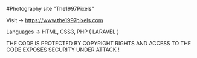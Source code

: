 #Photography site "The1997Pixels"

Visit -> https://www.the1997pixels.com

Languages -> HTML, CSS3, PHP ( LARAVEL )
 
THE CODE IS PROTECTED BY COPYRIGHT RIGHTS AND ACCESS TO THE CODE EXPOSES SECURITY UNDER ATTACK !
